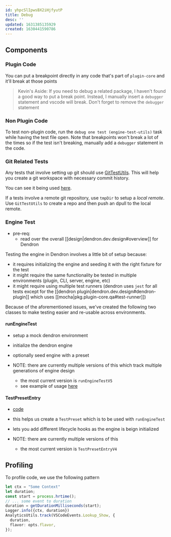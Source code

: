 ```yaml
---
id: yhpcSlIpwsBX2iHjfyutP
title: Debug
desc: ''
updated: 1631385135929
created: 1630441590786
---
```


## Components

### Plugin Code

You can put a breakpoint directly in any code that's part of `plugin-core` and it'll break at those points

> Kevin's Aside: If you need to debug a related package, I haven't found a good way to put a break point. Instead, I manually insert a `debugger` statement and vscode will break. Don't forget to remove the `debugger` statement 

### Non Plugin Code

To test non-plugin code, run the `debug one test (engine-test-utils)` task while having the test file open. Note that breakpoints won't break a lot of the times so if the test isn't breaking, manually add a `debugger` statement in the code. 


### Git Related Tests

Any tests that involve setting up git should use [GitTestUtils](https://github.com/dendronhq/dendron/blob/master/packages/engine-test-utils/src/utils/git.ts). This will help you create a git workspace with necessary commit history. 

You can see it being used [here](https://github.com/dendronhq/dendron/blob/master/packages/engine-test-utils/src/__tests__/engine-server/workspace.spec.ts).

If a tests involve a remote git repository, use `tmpDir` to setup a *local remote*. Use `GitTestUtils` to create a repo and then push an dpull to the local remote.

### Engine Test

- pre-req:
  - read over the overall [[design|dendron.dev.design#overview]] for Dendron 

Testing the engine in Dendron involves a little bit of setup because:

- it requires initializing the engine and seeding it with the right fixture for the test
- it might require the same functionality be tested in multiple environments (plugin, CLI, server, engine, etc)
- it might require using multiple test runners (dendron uses `jest` for all tests except for the [[dendron plugin|dendron.dev.design#dendron-plugin]] which uses [[mocha|pkg.plugin-core.qa#test-runner]])

Because of the aforementioned issues, we've created the following two classes to make testing easier and re-usable across environments.

#### runEngineTest

- setup a mock dendron environment

- initialize the dendron engine

- optionally seed engine with a preset

- NOTE: there are currently multiple versions of this which track multiple generations of engine design
  - the most current version is `runEngineTestV5`
  - see example of usage [here](https://github.com/dendronhq/dendron/blob/master/packages/engine-test-utils/src/__tests__/site.spec.ts#L84:L84)

#### TestPresetEntry

- [code](https://github.com/dendronhq/dendron/blob/master/packages/common-test-utils/src/utilsv2.ts#L48:L48)

- this helps us create a `TestPreset` which is to be used with `runEngineTest`

- lets you add different lifecycle hooks as the engine is beign initialized

- NOTE: there are currently multiple versions of this
  - the most current version is `TestPresetEntryV4`


## Profiling

To profile code, we use the following pattern

```ts
let ctx = "Some Context"
let duration;
const start = process.hrtime();
// ... some event to duration
duration = getDurationMilliseconds(start);
Logger.info({ctx, duration})
AnalyticsUtils.track(VSCodeEvents.Lookup_Show, {
  duration,
  flavor: opts.flavor,
});
```
